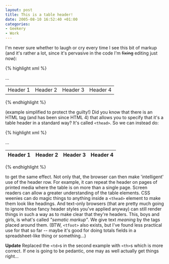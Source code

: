 ```yaml
---
layout: post
title: This is a table header!
date: 2005-08-10 16:52:40 +01:00
categories:
- Geekery
- Work
---
```

I'm never sure whether to laugh or cry every time I see this bit of markup (and it's rather a lot, since it's pervasive in the code I'm <del>fixing</del> editing just now):

{% highlight xml %}
<table>
  <tr class="table_head">
    <td>Header 1</td>
    <td>Header 2</td>
    <td>Header 3</td>
    <td>Header 4</td>
  </tr>
   ...
</table>
{% endhighlight %}

(example simplified to protect the guilty!)  Did you know that there is an HTML tag (and has been since HTML 4) that allows you to specify that it's a table header in a standard way?  It's called <code>&lt;thead&gt;</code>.  So we can instead do:

{% highlight xml %}
<table>
  <thead>
    <tr>
      <th>Header 1</th>
      <th>Header 2</th>
      <th>Header 3</th>
      <th>Header 4</th>
    </tr>
  </thead>
  <tbody>
    ...
  </tbody>
</table>
{% endhighlight %}

to get the same effect.  Not only that, the browser can then make 'intelligent' use of the header row.  For example, it can repeat the header on pages of printed media where the table is on more than a single page.  Screen readers can allow a greater understanding of the table elements.  CSS weenies can do magic things to anything inside a <code>&lt;thead&gt;</code> element to make them look like headings.  And text-only browsers (that are pretty much going to ignore those fancy header styles you've applied anyway) can still render things in such a way as to make clear that they're headers.  This, boys and girls, is what's called <em>"sematic markup"</em>.  We give text <em>meaning</em> by the tags placed around them.  (BTW, <code>&lt;tfoot&gt;</code> also exists, but I've found less practical use for that so far -- maybe it's good for doing totals fields in a spreadsheet-like thing or something...)

<strong>Update</strong> Replaced the <code>&lt;td&gt;</code>s in the second example with <code>&lt;th&gt;</code>s which is more correct.  If one is going to be pedantic, one may as well actually get things right...
